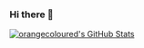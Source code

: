 ### Hi there 👋
[![orangecoloured's GitHub Stats](https://stats-dev.quine.sh/orangecoloured/github?theme=dark)](http://localhost:3000)

